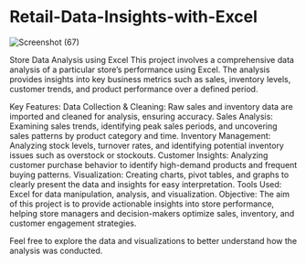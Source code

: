 # Retail-Data-Insights-with-Excel

![Screenshot (67)](https://github.com/user-attachments/assets/da2035a9-2e44-43bf-9c55-1dae0b3cf29f)



Store Data Analysis using Excel
This project involves a comprehensive data analysis of a particular store’s performance using Excel. The analysis provides insights into key business metrics such as sales, inventory levels, customer trends, and product performance over a defined period.

Key Features:
Data Collection & Cleaning: Raw sales and inventory data are imported and cleaned for analysis, ensuring accuracy.
Sales Analysis: Examining sales trends, identifying peak sales periods, and uncovering sales patterns by product category and time.
Inventory Management: Analyzing stock levels, turnover rates, and identifying potential inventory issues such as overstock or stockouts.
Customer Insights: Analyzing customer purchase behavior to identify high-demand products and frequent buying patterns.
Visualization: Creating charts, pivot tables, and graphs to clearly present the data and insights for easy interpretation.
Tools Used:
Excel for data manipulation, analysis, and visualization.
Objective:
The aim of this project is to provide actionable insights into store performance, helping store managers and decision-makers optimize sales, inventory, and customer engagement strategies.

Feel free to explore the data and visualizations to better understand how the analysis was conducted.
